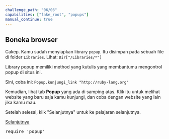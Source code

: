 ```yaml
---
challenge_path: "06/03"
capabilities: ["fake_root", "popups"]
manual_continue: true
---
```


## Boneka browser

Cakep. Kamu sudah menyiapkan library `popup`. Itu disimpan pada sebuah file di folder `Libraries`. Lihat: `Dir["/Libraries/*"]`

Library popup memiliki method yang kutulis yang membantumu mengontrol popup di situs ini.

Sini, coba ini: `Popup.kunjungi_link "http://ruby-lang.org"`

Kemudian, lihat tab **Popup** yang ada di samping atas. Klik itu untuk melihat website yang baru saja kamu kunjungi, dan coba dengan website yang lain jika kamu mau.

Setelah selesai, klik "Selanjutnya" untuk ke pelajaran selanjutnya.

<div class="cta-with-btn">
	<a href="04.html" class="btn-cta btn-cta-selanjutnya js-challenge-link">Selanjutnya</a>
</div>

<pre id="code-prefill">
require 'popup'
</pre>